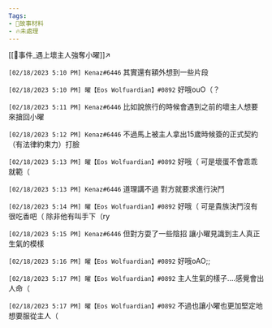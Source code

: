 ```yaml
---
Tags:
- 💠故事材料
- 🔥未處理
---
```

[[📄事件_遇上壞主人強奪小曜]]↗

`[02/18/2023 5:10 PM] Kenaz#6446`
其實還有額外想到一些片段

`[02/18/2023 5:10 PM] 曜【Eos Wolfuardian】#0892`
好哦ouO（？


`[02/18/2023 5:11 PM] Kenaz#6446`
比如說旅行的時候會遇到之前的壞主人想要來搶回小曜


`[02/18/2023 5:12 PM] Kenaz#6446`
不過馬上被主人拿出15歲時候簽的正式契約（有法律約束力）打臉


`[02/18/2023 5:13 PM] 曜【Eos Wolfuardian】#0892`
好哦（
可是壞蛋不會乖乖就範（


`[02/18/2023 5:13 PM] Kenaz#6446`
道理講不過 對方就要求進行決鬥


`[02/18/2023 5:14 PM] 曜【Eos Wolfuardian】#0892`
好哦（
可是貴族決鬥沒有很吃香吧（
除非他有叫手下（ry


`[02/18/2023 5:15 PM] Kenaz#6446`
但對方耍了一些陰招 讓小曜見識到主人真正生氣的模樣


`[02/18/2023 5:16 PM] 曜【Eos Wolfuardian】#0892`
好哦oAO;;


`[02/18/2023 5:17 PM] 曜【Eos Wolfuardian】#0892`
主人生氣的樣子....感覺會出人命（


`[02/18/2023 5:17 PM] 曜【Eos Wolfuardian】#0892`
不過也讓小曜也更加堅定地想要服從主人（